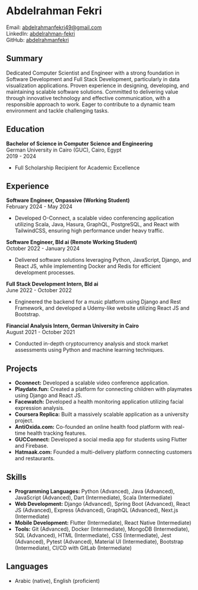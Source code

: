 
# Abdelrahman Fekri
Email: abdelrahmanfekri49@gmail.com  
LinkedIn: [abdelrahman-fekri](https://www.linkedin.com/in/abdelrahman-fekri)  
GitHub: [abdelrahmanfekri](https://github.com/abdelrahmanfekri)  

## Summary
Dedicated Computer Scientist and Engineer with a strong foundation in Software Development and Full Stack Development, particularly in data visualization applications. Proven experience in designing, developing, and maintaining scalable software solutions. Committed to delivering value through innovative technology and effective communication, with a responsible approach to work. Eager to contribute to a dynamic team environment and tackle challenging tasks.

## Education
**Bachelor of Science in Computer Science and Engineering**  
German University in Cairo (GUC), Cairo, Egypt  
2019 - 2024  
- Full Scholarship Recipient for Academic Excellence

## Experience
**Software Engineer, Onpassive (Working Student)**  
February 2024 - May 2024  
- Developed O-Connect, a scalable video conferencing application utilizing Scala, Java, Hasura, GraphQL, PostgreSQL, and React with TailwindCSS, ensuring high performance under heavy traffic.

**Software Engineer, Bld ai (Remote Working Student)**  
October 2022 - January 2024  
- Delivered software solutions leveraging Python, JavaScript, Django, and React JS, while implementing Docker and Redis for efficient development processes.

**Full Stack Development Intern, Bld ai**  
June 2022 - October 2022  
- Engineered the backend for a music platform using Django and Rest Framework, and developed a Udemy-like website utilizing React JS and Bootstrap.

**Financial Analysis Intern, German University in Cairo**  
August 2021 - October 2021  
- Conducted in-depth cryptocurrency analysis and stock market assessments using Python and machine learning techniques.

## Projects
- **Oconnect:** Developed a scalable video conference application.
- **Playdate.fun:** Created a platform for connecting children with playmates using Django and React JS.
- **Facewatch:** Developed a health monitoring application utilizing facial expression analysis.
- **Coursera Replica:** Built a massively scalable application as a university project.
- **AntiOxida.com:** Co-founded an online health food platform with real-time health tracking features.
- **GUCConnect:** Developed a social media app for students using Flutter and Firebase.
- **Hatmaak.com:** Founded a multi-delivery platform connecting customers and restaurants.

## Skills
- **Programming Languages:** Python (Advanced), Java (Advanced), JavaScript (Advanced), Dart (Intermediate), Scala (Intermediate)
- **Web Development:** Django (Advanced), Spring Boot (Advanced), React JS (Advanced), Express (Advanced), GraphQL (Advanced), Next.js (Intermediate)
- **Mobile Development:** Flutter (Intermediate), React Native (Intermediate)
- **Tools:** Git (Advanced), Docker (Intermediate), MongoDB (Intermediate), SQL (Advanced), HTML (Intermediate), CSS (Intermediate), Jest (Advanced), Pytest (Advanced), Material UI (Intermediate), Bootstrap (Intermediate), CI/CD with GitLab (Intermediate)

## Languages
- Arabic (native), English (proficient)
